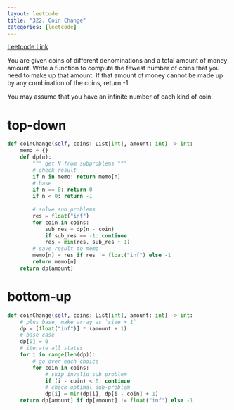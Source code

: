 ```yaml
---
layout: leetcode
title: "322. Coin Change"
categories: [leetcode]
---
```


[Leetcode Link](https://leetcode.com/problems/coin-change)


You are given coins of different denominations and a total amount of money amount. Write a function to compute the fewest number of coins that you need to make up that amount. If that amount of money cannot be made up by any combination of the coins, return -1.

You may assume that you have an infinite number of each kind of coin.

# top-down

```python
def coinChange(self, coins: List[int], amount: int) -> int:
    memo = {}
    def dp(n):
        """ get N from subproblems """
        # check result
        if n in memo: return memo[n]
        # base
        if n == 0: return 0
        if n < 0: return -1
        
        # solve sub problems
        res = float("inf")
        for coin in coins:
            sub_res = dp(n - coin)
            if sub_res == -1: continue
            res = min(res, sub_res + 1)
        # save result to memo
        memo[n] = res if res != float("inf") else -1
        return memo[n] 
    return dp(amount)
```

# bottom-up

```python
def coinChange(self, coins: List[int], amount: int) -> int:
    # plus base, make array as `size + 1`
    dp = [float("inf")] * (amount + 1)
    # base case
    dp[0] = 0
    # iterate all states
    for i in range(len(dp)):
        # go over each choice
        for coin in coins:
            # skip invalid sub problem
            if (i - coin) < 0: continue
            # check optimal sub-problem   
            dp[i] = min(dp[i], dp[i - coin] + 1)
    return dp[amount] if dp[amount] != float("inf") else -1
```